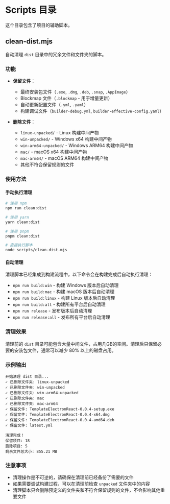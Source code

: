 # Scripts 目录

这个目录包含了项目的辅助脚本。

## clean-dist.mjs

自动清理 `dist` 目录中的冗余文件和文件夹的脚本。

### 功能

- **保留文件**：
  - 最终安装包文件（`.exe`, `.dmg`, `.deb`, `.snap`, `.AppImage`）
  - Blockmap 文件（`.blockmap` - 用于增量更新）
  - 自动更新配置文件（`.yml`, `.yaml`）
  - 构建调试文件（`builder-debug.yml`, `builder-effective-config.yaml`）

- **删除文件**：
  - `linux-unpacked/` - Linux 构建中间产物
  - `win-unpacked/` - Windows x64 构建中间产物
  - `win-arm64-unpacked/` - Windows ARM64 构建中间产物
  - `mac/` - macOS x64 构建中间产物
  - `mac-arm64/` - macOS ARM64 构建中间产物
  - 其他不符合保留规则的文件

### 使用方法

#### 手动执行清理

```bash
# 使用 npm
npm run clean:dist

# 使用 yarn
yarn clean:dist

# 使用 pnpm
pnpm clean:dist

# 直接执行脚本
node scripts/clean-dist.mjs
```

#### 自动清理

清理脚本已经集成到构建流程中，以下命令会在构建完成后自动执行清理：

- `npm run build:win` - 构建 Windows 版本后自动清理
- `npm run build:mac` - 构建 macOS 版本后自动清理
- `npm run build:linux` - 构建 Linux 版本后自动清理
- `npm run build:all` - 构建所有平台后自动清理
- `npm run release` - 发布版本后自动清理
- `npm run release:all` - 发布所有平台后自动清理

### 清理效果

清理前的 `dist` 目录可能包含大量中间文件，占用几GB的空间。清理后只保留必要的安装包文件，通常可以减少 80% 以上的磁盘占用。

### 示例输出

```
开始清理 dist 目录...
✓ 已删除文件夹: linux-unpacked
✓ 已删除文件夹: win-unpacked
✓ 已删除文件夹: win-arm64-unpacked
✓ 已删除文件夹: mac
✓ 已删除文件夹: mac-arm64
✓ 保留文件: TemplateElectronReact-0.0.4-setup.exe
✓ 保留文件: TemplateElectronReact-0.0.4-x64.dmg
✓ 保留文件: TemplateElectronReact-0.0.4-amd64.deb
✓ 保留文件: latest.yml

清理完成！
保留项目: 18
删除项目: 5
剩余文件总大小: 855.21 MB
```

### 注意事项

- 清理操作是不可逆的，请确保在清理前已经备份了需要的文件
- 如果需要调试构建过程，可以在清理前检查 `unpacked` 文件夹中的内容
- 清理脚本只会删除预定义的文件夹和不符合保留规则的文件，不会影响其他重要文件
